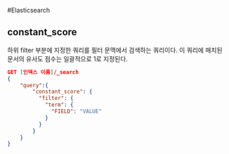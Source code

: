 #Elasticsearch 

## constant_score
하위 filter 부분에 지정한 쿼리를 필터 문맥에서 검색하는 쿼리이다. 이 쿼리에 매치된 문서의 유사도 점수는 일괄적으로 1로 지정된다.

```json
GET [인덱스 이름]/_search
{
	"query":{
		"constant_score": {
		  "filter": {
		    "term": {
		      "FIELD": "VALUE"
		    }
		  }
		}
	}
}
```